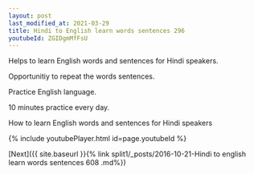 ```yaml
---
layout: post
last_modified_at: 2021-03-29
title: Hindi to English learn words sentences 296 
youtubeId: ZGIDgmMfFsU
---
```

 
 
Helps to learn English words and sentences for Hindi speakers.

Opportunitiy to repeat the words sentences. 

Practice English language. 
 
10 minutes practice every day. 
 
How to learn English words and sentences for Hindi speakers 
 
{% include youtubePlayer.html id=page.youtubeId %}
 
 
[Next]({{ site.baseurl }}{% link  split1/_posts/2016-10-21-Hindi to english learn words sentences 608 .md%})
 
